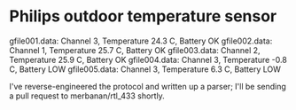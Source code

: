 # Philips outdoor temperature sensor

gfile001.data: Channel 3, Temperature 24.3 C, Battery OK
gfile002.data: Channel 1, Temperature 25.7 C, Battery OK
gfile003.data: Channel 2, Temperature 25.9 C, Battery OK
gfile004.data: Channel 3, Temperature -0.8 C, Battery LOW
gfile005.data: Channel 3, Temperature  6.3 C, Battery LOW

I've reverse-engineered the protocol and written up a parser; I'll be sending 
a pull request to merbanan/rtl_433 shortly.

